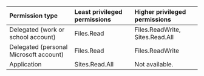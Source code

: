 |Permission type|Least privileged permissions|Higher privileged permissions|
|:---|:---|:---|
|Delegated (work or school account)|Files.Read|Files.ReadWrite, Sites.Read.All|
|Delegated (personal Microsoft account)|Files.Read|Files.ReadWrite|
|Application|Sites.Read.All|Not available.|